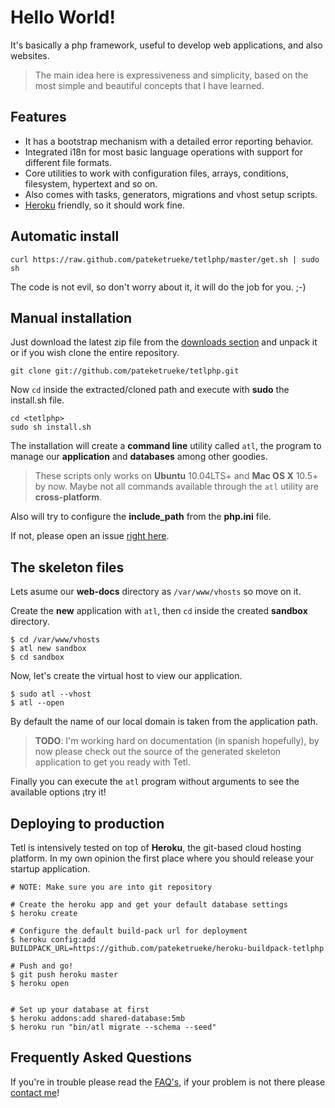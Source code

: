Hello World!
===========

It's basically a php framework, useful to develop web applications, and also websites.

> The main idea here is expressiveness and simplicity, based on the most simple and beautiful concepts that I have learned.

Features
--------

  * It has a bootstrap mechanism with a detailed error reporting behavior.
  * Integrated i18n for most basic language operations with support for different file formats.
  * Core utilities to work with configuration files, arrays, conditions, filesystem, hypertext and so on.
  * Also comes with tasks, generators, migrations and vhost setup scripts.
  * [Heroku](http://heroku.com/) friendly, so it should work fine.

Automatic install
-----------------

    curl https://raw.github.com/pateketrueke/tetlphp/master/get.sh | sudo sh

The code is not evil, so don't worry about it, it will do the job for you. ;-)

Manual installation
-------------------

Just download the latest zip file from the [downloads section](https://github.com/pateketrueke/tetlphp/zipball/master)
and unpack it or if you wish clone the entire repository.

    git clone git://github.com/pateketrueke/tetlphp.git

Now `cd` inside the extracted/cloned path and execute with **sudo** the install.sh file.

    cd <tetlphp>
    sudo sh install.sh

The installation will create a **command line** utility called `atl`,
the program to manage our **application** and **databases** among other goodies.

> These scripts only works on **Ubuntu** 10.04LTS+ and **Mac OS X** 10.5+ by now.
> Maybe not all commands available through the `atl` utility are **cross-platform**.

Also will try to configure the **include_path** from the **php.ini** file.

If not, please open an issue [right here](https://github.com/pateketrueke/tetlphp/issues).

The skeleton files
------------------

Lets asume our **web-docs** directory as `/var/www/vhosts` so move on it.

Create the **new** application with `atl`, then `cd` inside the created **sandbox** directory.

    $ cd /var/www/vhosts
    $ atl new sandbox
    $ cd sandbox

Now, let's create the virtual host to view our application.

    $ sudo atl --vhost
    $ atl --open

By default the name of our local domain is taken from the application path.

> **TODO**: I'm working hard on documentation (in spanish hopefully), by now please check out the source
> of the generated skeleton application to get you ready with Tetl.

Finally you can execute the `atl` program without arguments to see the available options ¡try it!

Deploying to production
-----------------------

Tetl is intensively tested on top of **Heroku**, the git-based cloud hosting platform. In my
own opinion the first place where you should release your startup application.

    # NOTE: Make sure you are into git repository

    # Create the heroku app and get your default database settings
    $ heroku create

    # Configure the default build-pack url for deployment
    $ heroku config:add BUILDPACK_URL=https://github.com/pateketrueke/heroku-buildpack-tetlphp

    # Push and go!
    $ git push heroku master
    $ heroku open


    # Set up your database at first
    $ heroku addons:add shared-database:5mb
    $ heroku run "bin/atl migrate --schema --seed"

Frequently Asked Questions
-------------------------

If you're in trouble please read the [FAQ's](https://github.com/pateketrueke/tetlphp/wiki/Faq%27s), if your problem is not there please [contact me](http://twitter.com/pateketrueke)!
